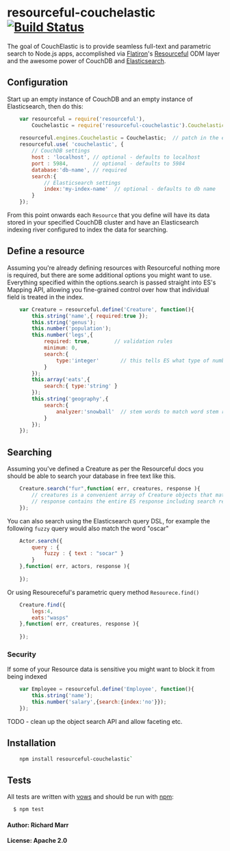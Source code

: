 # resourceful-couchelastic [![Build Status](https://secure.travis-ci.org/richmarr/resourceful-couchelastic.png)](http://travis-ci.org/richmarr/resourceful-couchelastic)

The goal of CouchElastic is to provide seamless full-text and parametric search to Node.js apps, 
accomplished via [Flatiron][2]'s [Resourceful][3] ODM layer and the awesome power of CouchDB and [Elasticsearch][4]. 


## Configuration

Start up an empty instance of CouchDB and an empty instance of Elasticsearch, then do this:

``` js
	var resourceful = require('resourceful'),
		Couchelastic = require('resourceful-couchelastic').Couchelastic;
	
	resourceful.engines.Couchelastic = Couchelastic;  // patch in the engine
	resourceful.use( 'couchelastic', {
		// CouchDB settings
		host : 'localhost', // optional - defaults to localhost
		port : 5984,        // optional - defaults to 5984
		database:'db-name', // required
		search:{
			// Elasticsearch settings
			index:'my-index-name'  // optional - defaults to db name
		}
	});
```

From this point onwards each `Resource` that you define will have its data stored in your specified 
CouchDB cluster and have an Elasticsearch indexing river configured to index the data for searching.

## Define a resource

Assuming you're already defining resources with Resourceful nothing more is required, but there are some additional options you might want to use. 
Everything specified within the options.search is passed straight into ES's Mapping API, allowing you fine-grained control over how that individual 
field is treated in the index.

``` js
	var Creature = resourceful.define('Creature', function(){
		this.string('name',{ required:true });
		this.string('genus');
		this.number('population');
		this.number('legs',{
			required: true,        // validation rules
			minimum: 0,
			search:{               
				type:'integer'       // this tells ES what type of number this is
			}
		});
		this.array('eats',{
			search:{ type:'string' }
		});
		this.string('geography',{
			search:{
				analyzer:'snowball'  // stem words to match word stem rather than exact form.
			}
		});
	});
```

## Searching

Assuming you've defined a Creature as per the Resourceful docs you should be able to search your database in free text like this.

``` js
	Creature.search("fur",function( err, creatures, response ){
		// creatures is a convenient array of Creature objects that match the search
		// response contains the entire ES response including search results and metadata
	});
```

You can also search using the Elasticsearch query DSL, for example the following `fuzzy` query would also match the word "oscar"

``` js
	Actor.search({
		query : {
    		fuzzy : { text : "socar" }	
		}
	},function( err, actors, response ){
		
	});
```

Or using Resoureceful's parametric query method `Resourece.find()`

``` js
	Creature.find({
		legs:4,
		eats:"wasps"
	},function( err, creatures, response ){
		
	});
```

### Security

If some of your Resource data is sensitive you might want to block it from being indexed

``` js
	var Employee = resourceful.define('Employee', function(){
		this.string('name');
		this.number('salary',{search:{index:'no'}});
	});
```



TODO - clean up the object search API and allow faceting etc.

## Installation

``` bash
	npm install resourceful-couchelastic`
```

## Tests

All tests are written with [vows][0] and should be run with [npm][1]:

``` bash
  $ npm test
```

#### Author: Richard Marr
#### License: Apache 2.0


[0]: http://vowsjs.org
[1]: http://npmjs.org
[2]: http://flatironjs.org/
[3]: https://github.com/flatiron/resourceful/
[4]: http://www.elasticsearch.org